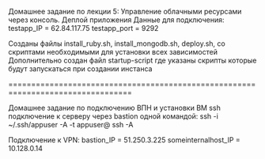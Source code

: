 Домашнее задание по лекции 5: Управление облачными ресурсами через консоль. Деплой приложения
Данные для подключения:
testapp_IP = 62.84.117.75
testapp_port = 9292

Созданы файлы install_ruby.sh, install_mongodb.sh, deploy.sh, со скриптами необходимыми
для установки всех зависимостей
Дополнительно создан файл startup-script
где указаны скрипты которые будут запускаться при создании инстанса

=================================================================================

Домашнее задание по подключению ВПН и установки ВМ
ssh подключение к серверу через bastion одной командой:
ssh -i ~/.ssh/appuser -A -t appuser@<hop server> ssh -A <target server>

Подключение к VPN:
bastion_IP = 51.250.3.225
someinternalhost_IP = 10.128.0.14
